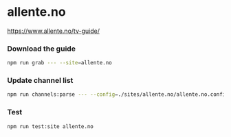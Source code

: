 # allente.no

https://www.allente.no/tv-guide/

### Download the guide

```sh
npm run grab --- --site=allente.no
```

### Update channel list

```sh
npm run channels:parse --- --config=./sites/allente.no/allente.no.config.js --output=./sites/allente.no/allente.no.channels.xml
```

### Test

```sh
npm run test:site allente.no
```
